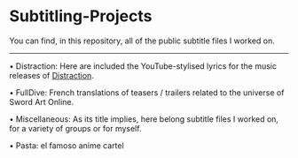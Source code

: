 # Subtitling-Projects

You can find, in this repository, all of the public subtitle files I worked on.

-----------------

• Distraction: Here are included the YouTube-stylised lyrics for the music releases of [Distraction](https://www.youtube.com/channel/UCZRiXu9UWkOnavBTc8DHq4g).

• FullDive: French translations of teasers / trailers related to the universe of Sword Art Online.

• Miscellaneous: As its title implies, here belong subtitle files I worked on, for a variety of groups or for myself.

• Pasta: el famoso anime cartel
